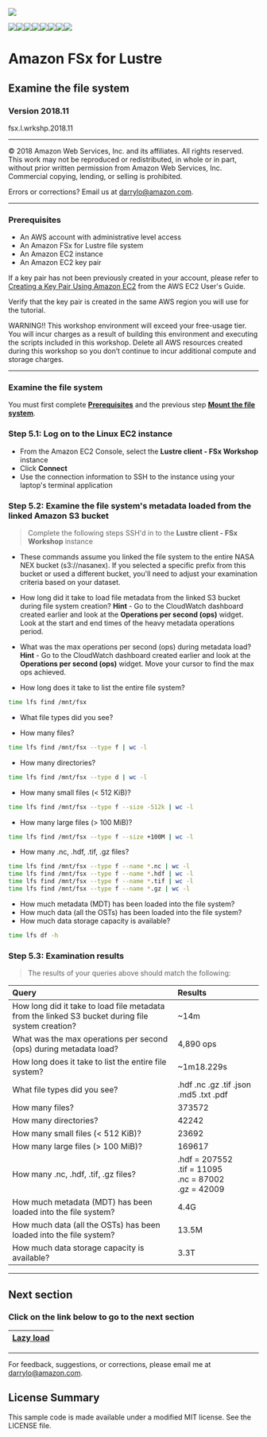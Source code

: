 ![](https://s3.amazonaws.com/aws-us-east-1/tutorial/AWS_logo_PMS_300x180.png)

![](https://s3.amazonaws.com/aws-us-east-1/tutorial/100x100_benefit_available.png)![](https://s3.amazonaws.com/aws-us-east-1/tutorial/100x100_benefit_ingergration.png)![](https://s3.amazonaws.com/aws-us-east-1/tutorial/100x100_benefit_ecryption-lock.png)![](https://s3.amazonaws.com/aws-us-east-1/tutorial/100x100_benefit_fully-managed.png)![](https://s3.amazonaws.com/aws-us-east-1/tutorial/100x100_benefit_lowcost-affordable.png)![](https://s3.amazonaws.com/aws-us-east-1/tutorial/100x100_benefit_performance.png)![](https://s3.amazonaws.com/aws-us-east-1/tutorial/100x100_benefit_scalable.png)![](https://s3.amazonaws.com/aws-us-east-1/tutorial/100x100_benefit_storage.png)

# **Amazon FSx for Lustre**

## Examine the file system

### Version 2018.11

fsx.l.wrkshp.2018.11

---

© 2018 Amazon Web Services, Inc. and its affiliates. All rights reserved. This work may not be  reproduced or redistributed, in whole or in part, without prior written permission from Amazon Web Services, Inc. Commercial copying, lending, or selling is prohibited.

Errors or corrections? Email us at [darrylo@amazon.com](mailto:darrylo@amazon.com).

---
### Prerequisites

* An AWS account with administrative level access
* An Amazon FSx for Lustre file system
* An Amazon EC2 instance
* An Amazon EC2 key pair

If a key pair has not been previously created in your account, please refer to [Creating a Key Pair Using Amazon EC2](http://docs.aws.amazon.com/AWSEC2/latest/UserGuide/ec2-key-pairs.html#having-ec2-create-your-key-pair) from the AWS EC2 User's Guide.  

Verify that the key pair is created in the same AWS region you will use for the tutorial.

WARNING!! This workshop environment will exceed your free-usage tier. You will incur charges as a result of building this environment and executing the scripts included in this workshop. Delete all AWS resources created during this workshop so you don’t continue to incur additional compute and storage charges.

---

### Examine the file system

You must first complete [**Prerequisites**](../0-prerequisites) and the previous step [**Mount the file system**](../4-mount-file-system).

### Step 5.1: Log on to the Linux EC2 instance

- From the Amazon EC2 Console, select the **Lustre client - FSx Workshop** instance
- Click **Connect**
- Use the connection information to SSH to the instance using your laptop's terminal application

### Step 5.2: Examine the file system's metadata loaded from the linked Amazon S3 bucket

> Complete the following steps SSH'd in to the **Lustre client - FSx Workshop** instance

- These commands assume you linked the file system to the entire NASA NEX bucket (s3://nasanex). If you selected a specific prefix from this bucket or used a different bucket, you'll need to adjust your examination criteria based on your dataset.

- How long did it take to load file metadata from the linked S3 bucket during file system creation?
**Hint** - Go to the CloudWatch dashboard created earlier and look at the **Operations per second (ops)** widget. Look at the start and end times of the heavy metadata operations period.

- What was the max operations per second (ops) during metadata load?
**Hint** - Go to the CloudWatch dashboard created earlier and look at the **Operations per second (ops)** widget. Move your cursor to find the max ops achieved.


- How long does it take to list the entire file system?

```sh
time lfs find /mnt/fsx
```

- What file types did you see?


- How many files?
```sh
time lfs find /mnt/fsx --type f | wc -l
```

- How many directories?
```sh
time lfs find /mnt/fsx --type d | wc -l
```

- How many small files (< 512 KiB)?
```sh
time lfs find /mnt/fsx --type f --size -512k | wc -l
```

- How many large files (> 100 MiB)?
```sh
time lfs find /mnt/fsx --type f --size +100M | wc -l
```

- How many .nc, .hdf, .tif, .gz files?
```sh
time lfs find /mnt/fsx --type f --name *.nc | wc -l
time lfs find /mnt/fsx --type f --name *.hdf | wc -l
time lfs find /mnt/fsx --type f --name *.tif | wc -l
time lfs find /mnt/fsx --type f --name *.gz | wc -l

```

- How much metadata (MDT) has been loaded into the file system?
- How much data (all the OSTs) has been loaded into the file system?
- How much data storage capacity is available?
```sh
time lfs df -h

```


### Step 5.3: Examination results

> The results of your queries above should match the following:


| Query | Results |
| :--- | :--- |
| How long did it take to load file metadata from the linked S3 bucket during file system creation? | ~14m |
| What was the max operations per second (ops) during metadata load? | 4,890 ops |
| How long does it take to list the entire file system? | ~1m18.229s |
| What file types did you see? | .hdf  .nc  .gz  .tif  .json  .md5  .txt  .pdf |
| How many files? | 373572 |
| How many directories? | 42242 |
| How many small files (< 512 KiB)? | 23692 |
| How many large files (> 100 MiB)? | 169617 |
| How many .nc, .hdf, .tif, .gz files? | .hdf = 207552 <br> .tif = 11095 <br> .nc = 87002 <br> .gz = 42009|
| How much metadata (MDT) has been loaded into the file system? | 4.4G |
| How much data (all the OSTs) has been loaded into the file system? | 13.5M | 
| How much data storage capacity is available? | 3.3T |


---
## Next section
### Click on the link below to go to the next section

| [**Lazy load**](../6-lazy-load) |
| :---
---

For feedback, suggestions, or corrections, please email me at [darrylo@amazon.com](mailto:darrylo@amazon.com).

## License Summary

This sample code is made available under a modified MIT license. See the LICENSE file.

